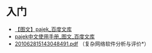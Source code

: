 # 入门

*   [【图文】pajek_百度文库](https://wenku.baidu.com/view/afc1da08f78a6529647d533b.html)
*   [pajek中文使用手册_图文_百度文库](https://wenku.baidu.com/view/e368760e52ea551810a68773.html)
*   [201062815143048491.pdf](http://image.sciencenet.cn/olddata/kexue.com.cn/upload/blog/file/2010/6/201062815143048491.pdf) （复杂网络软件分析与评价*）